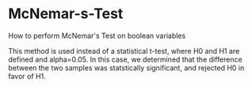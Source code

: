 # McNemar-s-Test
How to perform McNemar's Test on boolean variables

This method is used instead of a statistical t-test, where H0 and H1 are defined and alpha=0.05. In this case, we determined that the difference between the two samples was statstically significant, and rejected H0 in favor of H1.
